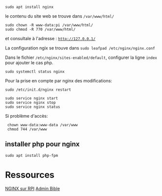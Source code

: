 


```
sudo apt install nginx 
```

le contenu du site web se trouve dans `/var/www/html/`

```
sudo chown -R www-data:pi /var/www/html/
sudo chmod -R 770 /var/www/html/
```

et consultale à l'adresse : [`http://127.0.0.1/`](http://127.0.0.1/)

La configuration ngix se trouve dans `sudo leafpad /etc/nginx/nginx.conf`


Dans le fichier `/etc/nginx/sites-enabled/default`, configurer la ligne `index` pour ajouter le cas php.


```
sudo systemctl status nginx
```

Pour la prise en compte par nginx des modifications:

```
sudo /etc/init.d/nginx restart
```



```
sudo service nginx start 
sudo service nginx stop 
sudo service nginx status 
```


Si problème d'accès:
```
 chown www-data:www-data /var/www
 chmod 744 /var/www
```



## installer php pour nginx

```
sudo apt install php-fpm
```

# Ressources

[NGINX sur RPI](https://raspbian-france.fr/installer-nginx-raspbian-raspberry/)
[Admin Bible](https://github.com/trimstray/nginx-admins-handbook)
